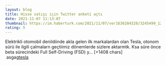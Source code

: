 ```yaml
--- 
layout: blog
title: Hisse satışı için Twitter anketi açtı
date: 2021-11-07 11:13:07
thumbnail: https://im.haberturk.com/2021/11/07/ver1636284328/3245499_1200x627.jpg
rating: 5
---
```

Elektrikli otomobil denildiinde akla gelen ilk markalardan olan Tesla, otonom sürü ile ilgili çalmalarn geçtiimiz dönemlerde sizlere aktarmtk. Ksa süre önce beta sürecindeki Full Self-Driving (FSD) y… [+1408 chars]</br>&nbsp;asgag<a href="asgsa">tesla</a>